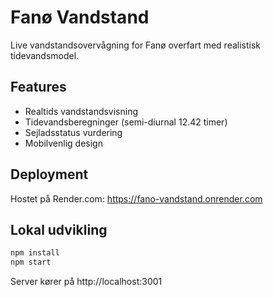 # Fanø Vandstand

Live vandstandsovervågning for Fanø overfart med realistisk tidevandsmodel.

## Features
- Realtids vandstandsvisning
- Tidevandsberegninger (semi-diurnal 12.42 timer)
- Sejladsstatus vurdering
- Mobilvenlig design

## Deployment
Hostet på Render.com: https://fano-vandstand.onrender.com

## Lokal udvikling
```bash
npm install
npm start
```

Server kører på http://localhost:3001